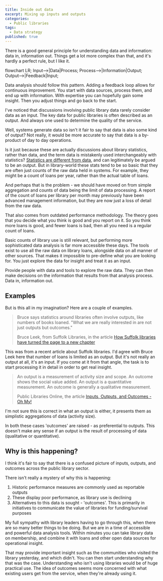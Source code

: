 ```yaml
---
title: Inside out data
excerpt: Mixing up inputs and outputs
categories:
  - Public libraries
tags:
  - Data strategy
published: true
---
```


There is a good general principle for understanding data and information: data in, information out. Things get a lot more complex than that, and it's hardly a perfect rule, but I like it.

<div class="mermaid">
flowchart LR;
  Input-->|Data|Process;
  Process-->|Information|Output;
  Output-->|Feedback|Input;
</div>

Data analysis should follow this pattern. Adding a feedback loop allows for continuous improvement. You start with data sources, process them, and end up with information. With expertise you can hopefully gain some insight. Then you adjust things and go back to the start.

I've noticed that discussions involving public library data rarely consider data as an input. The key data for public libraries is often described as an output. And always one used to determine the quality of the service.

Well, systems generate data so isn't it fair to say that data is also some kind of output? Not really, it would be more accurate to say that data is a by-product of day to day operations.

Is it just because these are actually discussions about library statistics, rather than data, and the term data is mistakenly used interchangeably with statistics? [Statistics are different from data](https://libguides.lib.msu.edu/datastats), and can legitimately be argued to be an output. But in library-world these stats tend to be so basic that they are often just counts of the raw data held in systems. For example, they might be a count of loans per year, rather than the actual table of loans.

And perhaps that is the problem - we should have moved on from simple aggregation and counts of data being the limit of data processing. A report of the count of loans per library per month may previously have been advanced management information, but they are now just a loss of detail from the raw data.

That also comes from outdated performance methodology. The theory goes that you decide what you think is good and you report on it. So you think more loans is good, and fewer loans is bad, then all you need is a regular count of loans.

Basic counts of library use is still relevant, but performing more sophisticated data analysis is far more accessible these days. The tools exist to use all the raw data on library loans, alongside data on all manner of other sources. That makes it impossible to pre-define what you are looking for. You just explore the data for insight and treat it as an input.

Provide people with data and tools to explore the raw data. They can then make decisions on the information that results from that analysis process. Data in, information out.

## Examples

But is this all in my imagination? Here are a couple of examples.

> Bruce says statistics around libraries often involve outputs, like numbers of books loaned. "What we are really interested in are not just outputs but outcomes."
>
> Bruce Leek, from Suffolk Libraries, in the article [How Suffolk libraries have turned the page to a new chapter](https://www.suffolknews.co.uk/mildenhall/how-suffolk-libraries-have-turned-the-page-to-a-new-chapter-9210820/)

This was from a recent article about Suffolk libraries. I'd agree with Bruce Leek here that number of loans is limited as an output. But it's not really an output at all, it's an input. If you come at it from that angle, the task is to start processing it in detail in order to get real insight.

> An output is a measurement of activity size and scope. An outcome shows the social value added. An output is a quantitative measurement. An outcome is generally a qualitative measurement.
>
> Public Libraries Online, the article [Inputs, Outputs, and Outcomes - Oh My!](http://publiclibrariesonline.org/2014/12/inputs-outputs-and-outcomes-oh-my/)

I'm not sure this is correct in what an output is either, it presents them as simplistic aggregations of data (activity size).

In both these cases 'outcomes' are raised - as preferential to outputs. This doesn't make any sense if an output is the result of processing of data (qualitative or quantitative).

## Why is this happening?

I think it's fair to say that there is a confused picture of inputs, outputs, and outcomes across the public library sector.

There isn't really a mystery of why this is happening:

1. Historic performance measures are commonly used as reportable outputs
2. These display poor performance, as library use is declining
3. Alternatives to this data is sought - 'outcomes'. This is primarily in initiatives to communicate the value of libraries for funding/survival purposes

My full sympathy with library leaders having to go through this, when there are so many better things to be doing. But we are in a time of accessible and powerful data analysis tools. Within minutes you can take library data on membership, and combine it with loans and other open data sources for operational insight.

That may provide important insight such as the communities who visited the library yesterday, and which didn't. You can then start understanding why that was the case. Understanding who isn't using libraries would be of huge practical use. The idea of outcomes seems more concerned with what existing users get from the service, when they're already using it.

